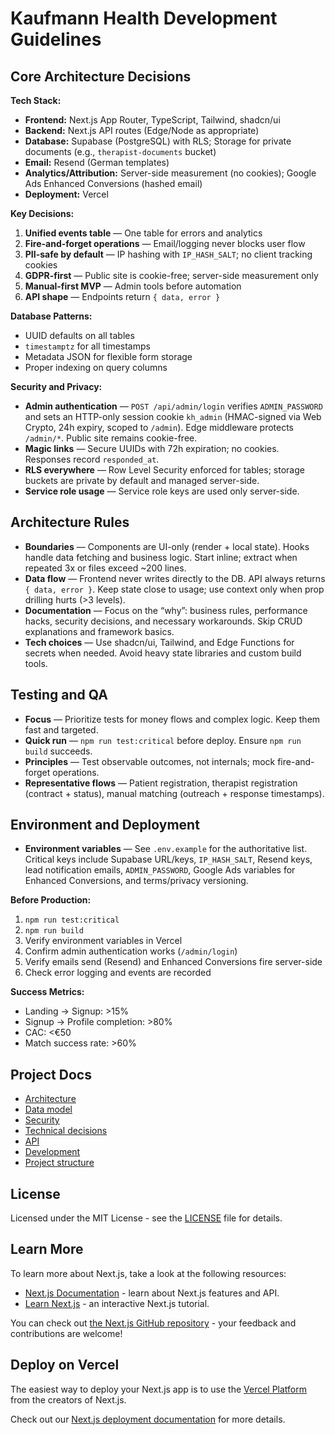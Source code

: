 # Kaufmann Health Development Guidelines

## Core Architecture Decisions

**Tech Stack:**
- **Frontend:** Next.js App Router, TypeScript, Tailwind, shadcn/ui
- **Backend:** Next.js API routes (Edge/Node as appropriate)
- **Database:** Supabase (PostgreSQL) with RLS; Storage for private documents (e.g., `therapist-documents` bucket)
- **Email:** Resend (German templates)
- **Analytics/Attribution:** Server-side measurement (no cookies); Google Ads Enhanced Conversions (hashed email)
- **Deployment:** Vercel

**Key Decisions:**
1. **Unified events table** — One table for errors and analytics
2. **Fire-and-forget operations** — Email/logging never blocks user flow
3. **PII-safe by default** — IP hashing with `IP_HASH_SALT`; no client tracking cookies
4. **GDPR-first** — Public site is cookie-free; server-side measurement only
5. **Manual-first MVP** — Admin tools before automation
6. **API shape** — Endpoints return `{ data, error }`

**Database Patterns:**
- UUID defaults on all tables
- `timestamptz` for all timestamps
- Metadata JSON for flexible form storage
- Proper indexing on query columns

**Security and Privacy:**
- **Admin authentication** — `POST /api/admin/login` verifies `ADMIN_PASSWORD` and sets an HTTP-only session cookie `kh_admin` (HMAC-signed via Web Crypto, 24h expiry, scoped to `/admin`). Edge middleware protects `/admin/*`. Public site remains cookie-free.
- **Magic links** — Secure UUIDs with 72h expiration; no cookies. Responses record `responded_at`.
- **RLS everywhere** — Row Level Security enforced for tables; storage buckets are private by default and managed server-side.
- **Service role usage** — Service role keys are used only server-side.

## Architecture Rules

- **Boundaries** — Components are UI-only (render + local state). Hooks handle data fetching and business logic. Start inline; extract when repeated 3x or files exceed ~200 lines.
- **Data flow** — Frontend never writes directly to the DB. API always returns `{ data, error }`. Keep state close to usage; use context only when prop drilling hurts (>3 levels).
- **Documentation** — Focus on the “why”: business rules, performance hacks, security decisions, and necessary workarounds. Skip CRUD explanations and framework basics.
- **Tech choices** — Use shadcn/ui, Tailwind, and Edge Functions for secrets when needed. Avoid heavy state libraries and custom build tools.

## Testing and QA

- **Focus** — Prioritize tests for money flows and complex logic. Keep them fast and targeted.
- **Quick run** — `npm run test:critical` before deploy. Ensure `npm run build` succeeds.
- **Principles** — Test observable outcomes, not internals; mock fire-and-forget operations.
- **Representative flows** — Patient registration, therapist registration (contract + status), manual matching (outreach + response timestamps).

## Environment and Deployment

- **Environment variables** — See `.env.example` for the authoritative list. Critical keys include Supabase URL/keys, `IP_HASH_SALT`, Resend keys, lead notification emails, `ADMIN_PASSWORD`, Google Ads variables for Enhanced Conversions, and terms/privacy versioning.

**Before Production:**
1. `npm run test:critical`
2. `npm run build`
3. Verify environment variables in Vercel
4. Confirm admin authentication works (`/admin/login`)
5. Verify emails send (Resend) and Enhanced Conversions fire server-side
6. Check error logging and events are recorded

**Success Metrics:**
- Landing → Signup: >15%
- Signup → Profile completion: >80%
- CAC: <€50
- Match success rate: >60%

## Project Docs
- [Architecture](./docs/architecture.md)
- [Data model](./docs/data-model.md)
- [Security](./docs/security.md)
- [Technical decisions](./docs/technical-decisions.md)
- [API](./docs/api.md)
- [Development](./docs/development.md)
- [Project structure](./docs/project-structure.md)

## License
Licensed under the MIT License - see the [LICENSE](LICENSE) file for details.

## Learn More

To learn more about Next.js, take a look at the following resources:

- [Next.js Documentation](https://nextjs.org/docs) - learn about Next.js features and API.
- [Learn Next.js](https://nextjs.org/learn) - an interactive Next.js tutorial.

You can check out [the Next.js GitHub repository](https://github.com/vercel/next.js) - your feedback and contributions are welcome!

## Deploy on Vercel

The easiest way to deploy your Next.js app is to use the [Vercel Platform](https://vercel.com/new?utm_medium=default-template&filter=next.js&utm_source=create-next-app&utm_campaign=create-next-app-readme) from the creators of Next.js.

Check out our [Next.js deployment documentation](https://nextjs.org/docs/app/building-your-application/deploying) for more details.
